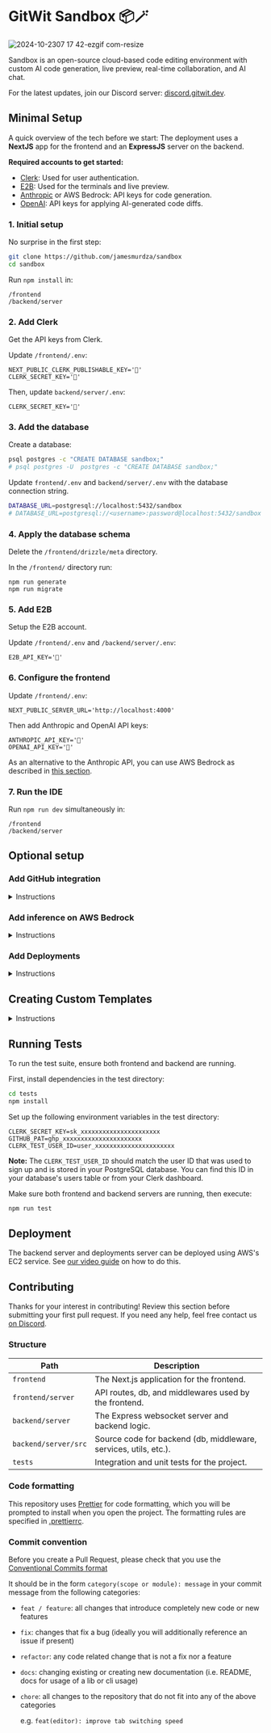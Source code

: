 # GitWit Sandbox 📦🪄

![2024-10-2307 17 42-ezgif com-resize](https://github.com/user-attachments/assets/a4057129-81a7-4a31-a093-c8bc8189ae72)

Sandbox is an open-source cloud-based code editing environment with custom AI code generation, live preview, real-time collaboration, and AI chat.

For the latest updates, join our Discord server: [discord.gitwit.dev](https://discord.gitwit.dev/).

## Minimal Setup

A quick overview of the tech before we start: The deployment uses a **NextJS** app for the frontend and an **ExpressJS** server on the backend.

**Required accounts to get started:**

- [Clerk](https://clerk.com/): Used for user authentication.
- [E2B](https://e2b.dev/): Used for the terminals and live preview.
- [Anthropic](https://anthropic.com/) or AWS Bedrock: API keys for code generation.
- [OpenAI](https://openai.com/): API keys for applying AI-generated code diffs.

### 1. Initial setup

No surprise in the first step:

```bash
git clone https://github.com/jamesmurdza/sandbox
cd sandbox
```

Run `npm install` in:

```
/frontend
/backend/server
```

### 2. Add Clerk

Get the API keys from Clerk.

Update `/frontend/.env`:

```
NEXT_PUBLIC_CLERK_PUBLISHABLE_KEY='🔑'
CLERK_SECRET_KEY='🔑'
```

Then, update `backend/server/.env`:

```
CLERK_SECRET_KEY='🔑'
```

### 3. Add the database

Create a database:

```sh
psql postgres -c "CREATE DATABASE sandbox;"
# psql postgres -U  postgres -c "CREATE DATABASE sandbox;"
```

Update `frontend/.env` and `backend/server/.env` with the database connection string.

```sh
DATABASE_URL=postgresql://localhost:5432/sandbox
# DATABASE_URL=postgresql://<username>:password@localhost:5432/sandbox
```

### 4. Apply the database schema

Delete the `/frontend/drizzle/meta` directory.

In the `/frontend/` directory run:

```
npm run generate
npm run migrate
```

### 5. Add E2B

Setup the E2B account.

Update `/frontend/.env` and `/backend/server/.env`:

```
E2B_API_KEY='🔑'
```

### 6. Configure the frontend

Update `/frontend/.env`:

```
NEXT_PUBLIC_SERVER_URL='http://localhost:4000'
```

Then add Anthropic and OpenAI API keys:

```
ANTHROPIC_API_KEY='🔑'
OPENAI_API_KEY='🔑'
```

As an alternative to the Anthropic API, you can use AWS Bedrock as described in [this section](#add-inference-on-aws-bedrock).

### 7. Run the IDE

Run `npm run dev` simultaneously in:

```
/frontend
/backend/server
```

## Optional setup

### Add GitHub integration
<details>
<summary>Instructions</summary>

Setup GitHub OAuth for authentication.

Update `/frontend/.env`:

```
GITHUB_CLIENT_ID=your_github_client_id
GITHUB_CLIENT_SECRET=your_github_client_secret
```

To get your GitHub Client ID and Client Secret:

1. Go to [GitHub Developer Settings](https://github.com/settings/developers) and create a new OAuth App
2. Set the "Authorization callback URL" to `http://localhost:3000/loading` if running locally
3. Set the "Homepage URL" to `http://localhost:3000` if running locally
4. Get the "Client ID" and "Client Secret" from the OAuth App

To get a Personal Access Token (PAT):

1. Go to [GitHub Settings > Developer settings > Personal access tokens](https://github.com/settings/tokens)
2. Click "Generate new token (classic)"
3. Give it a descriptive name (e.g., "Sandbox Testing")
4. Select the necessary scopes (typically `repo`, `user`, `read:org`)
5. Generate the token and copy it securely
</details>

### Add inference on AWS Bedrock
<details>
<summary>Instructions</summary>
To use the `anthropic.claude-3-7-sonnet-20250219-v1:0` model via Amazon Bedrock, follow these steps:

1. **Create an AWS Account** (if you don't have one)

   - Go to [aws.amazon.com](https://aws.amazon.com/) and sign up for an AWS account.

2. **Create an IAM User with Programmatic Access**

   - Navigate to IAM in the AWS Management Console.
   - Click "Users" → "Add users".
   - Enter a username and select "Programmatic access".
   - Attach permissions for Amazon Bedrock:

     ```json
     {
       "Version": "2012-10-17",
       "Statement": [
         {
           "Effect": "Allow",
           "Action": ["bedrock:*", "kms:GenerateDataKey", "kms:Decrypt"],
           "Resource": "*"
         }
       ]
     }
     ```

   - Complete the process and save your Access Key ID and Secret Access Key.

3. **Enable Model Access in Bedrock**

   - Go to Amazon Bedrock in the AWS Console.
   - Navigate to "Model access" and request access to Anthropic Claude 3.7 Sonnet.
   - Wait for approval (usually immediate).
   - Note: Ensure you're in a supported region. Claude 3.7 Sonnet is available in regions like `us-east-1` (N. Virginia), `us-west-2` (Oregon), and others.

4. **Create a Provisioned Throughput**

   - In Bedrock, go to "Inference and Assessment" → "Provisioned Throughput".
   - Create a new inference profile for Claude 3.7 Sonnet.
   - Select the model ID: `anthropic.claude-3-7-sonnet-20250219-v1:0`
   - Choose your desired throughput capacity.
   - Copy the ARN (Amazon Resource Name) of your inference profile.

5. **Configure Environment Variables**

   - Add the following to your `.env` file:

     ```
     AWS_ACCESS_KEY_ID=your_access_key_id
     AWS_SECRET_ACCESS_KEY=your_secret_access_key
     AWS_REGION=your_aws_region
     AWS_ARN=your_inference_profile_arn
     ```

6. **Verify Setup**
   - After configuring the environment variables, restart your application.
   - Test the connection by sending a simple prompt to the model.
   - If you encounter issues, check the AWS CloudWatch logs for error messages.

**Note:** Using AWS Bedrock incurs costs based on your usage and provisioned throughput. Review the [AWS Bedrock pricing](https://aws.amazon.com/bedrock/pricing/) before setting up.
</details>

### Add Deployments

<details>
<summary>Instructions</summary>
The steps above do not include steps to setup [Dokku](https://github.com/dokku/dokku), which is required for deployments.

**Note:** This is completely optional to set up if you just want to run GitWit Sandbox.

Setting up deployments first requires a separate domain (such as gitwit.app, which we use).

We then deploy Dokku on a separate server, according to this guide: <https://dev.to/jamesmurdza/host-your-own-paas-platform-as-a-service-on-amazon-web-services-3f0d>

And we install [dokku-daemon](https://github.com/dokku/dokku-daemon) with the following commands:

```
git clone https://github.com/dokku/dokku-daemon
cd dokku-daemon
sudo make install
systemctl start dokku-daemon
```

The Sandbox platform connects to the Dokku server via SSH, using SSH keys specifically generated for this connection. The SSH key is stored on the Sandbox server, and the following environment variables are set in /backend/server/.env:

```bash
DOKKU_HOST=
DOKKU_USERNAME=
DOKKU_KEY=
```
</details>

## Creating Custom Templates

<details>
<summary>Instructions</summary>
Anyone can contribute a custom template for integration in Sandbox. Since Sandbox is built on E2B, there is no limitation to what langauge or runtime a Sandbox can use.

Currently there are five templates:

- [jamesmurdza/dokku-reactjs-template](https://github.com/jamesmurdza/dokku-reactjs-template)
- [jamesmurdza/dokku-vanillajs-template](https://github.com/jamesmurdza/dokku-vanillajs-template)
- [jamesmurdza/dokku-nextjs-template](https://github.com/jamesmurdza/dokku-nextjs-template)
- [jamesmurdza/dokku-streamlit-template](https://github.com/jamesmurdza/dokku-streamlit-template)
- [omarrwd/dokku-php-template](https://github.com/omarrwd/dokku-php-template)

To create your own template, you can fork one of the above templates or start with a new blank repository. The template should have at least an `e2b.Dockerfile`, which is used by E2B to create the development environment. Optionally, a `Dockerfile` can be added which will be used to create the project build when it is deployed.

To test the template, you must have an [E2B account](https://e2b.dev/) and the [E2B CLI tools](https://e2b.dev/docs/cli) installed. Then, in the Terminal, run:

```
e2b auth login
```

Then, navigate to your template directory and run the following command where **TEMPLATENAME** is the name of your template:

```
e2b template build -d e2b.Dockerfile -n TEMPLATENAME
```

Finally, to test your template run:

```
e2b sandbox spawn TEMPLATENAME
cd project
```

You will see a URL in the form of `https://xxxxxxxxxxxxxxxxxxx.e2b-staging.com`.

Now, run the command to start your development server.

To see the running server, visit the public url `https://<PORT>-xxxxxxxxxxxxxxxxxxx.e2b-staging.com`.

If you've done this and it works, let us know and we'll add your template to Sandbox! Please reach out to us [on Discord](https://discord.gitwit.dev/) with any questions or to submit your working template.

Note: In the future, we will add a way to specify the command triggered by the "Run" button (e.g. "npm run dev").

For more information, see:

- [Custom E2B Sandboxes](https://e2b.dev/docs/sandbox-template)
- [Dokku Builders](https://dokku.com/docs/deployment/builders/builder-management/)
</details>

## Running Tests

To run the test suite, ensure both frontend and backend are running.

First, install dependencies in the test directory:

```bash
cd tests
npm install
```

Set up the following environment variables in the test directory:

```
CLERK_SECRET_KEY=sk_xxxxxxxxxxxxxxxxxxxxxx
GITHUB_PAT=ghp_xxxxxxxxxxxxxxxxxxxxxx
CLERK_TEST_USER_ID=user_xxxxxxxxxxxxxxxxxxxxxx
```

**Note:** The `CLERK_TEST_USER_ID` should match the user ID that was used to sign up and is stored in your PostgreSQL database. You can find this ID in your database's users table or from your Clerk dashboard.

Make sure both frontend and backend servers are running, then execute:

```bash
npm run test
```

## Deployment

The backend server and deployments server can be deployed using AWS's EC2 service. See [our video guide](https://www.youtube.com/watch?v=WN8HQnimjmk) on how to do this.

## Contributing

Thanks for your interest in contributing! Review this section before submitting your first pull request. If you need any help, feel free contact us [on Discord](https://discord.gitwit.dev/).

### Structure

| Path                 | Description                                                      |
| -------------------- | ---------------------------------------------------------------- |
| `frontend`           | The Next.js application for the frontend.                        |
| `frontend/server`    | API routes, db, and middlewares used by the frontend.            |
| `backend/server`     | The Express websocket server and backend logic.                  |
| `backend/server/src` | Source code for backend (db, middleware, services, utils, etc.). |
| `tests`              | Integration and unit tests for the project.                      |

### Code formatting

This repository uses [Prettier](https://marketplace.cursorapi.com/items?itemName=esbenp.prettier-vscode) for code formatting, which you will be prompted to install when you open the project. The formatting rules are specified in [.prettierrc](.prettierrc).

### Commit convention

Before you create a Pull Request, please check that you use the [Conventional Commits format](https://www.conventionalcommits.org/en/v1.0.0/)

It should be in the form `category(scope or module): message` in your commit message from the following categories:

- `feat / feature`: all changes that introduce completely new code or new
  features

- `fix`: changes that fix a bug (ideally you will additionally reference an
  issue if present)

- `refactor`: any code related change that is not a fix nor a feature

- `docs`: changing existing or creating new documentation (i.e. README, docs for
  usage of a lib or cli usage)

- `chore`: all changes to the repository that do not fit into any of the above
  categories

  e.g. `feat(editor): improve tab switching speed`
